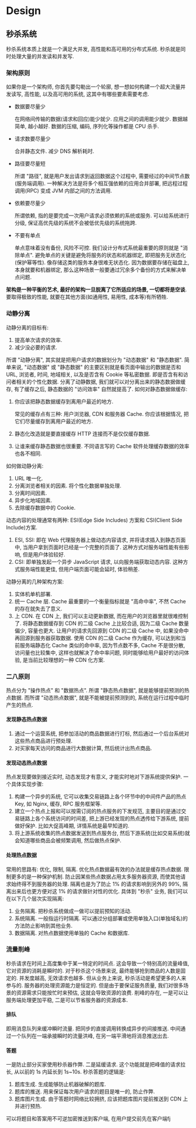 # Design

## 秒杀系统
秒杀系统本质上就是一个满足大并发, 高性能和高可用的分布式系统.
秒杀就是同时处理大量的并发读和并发写.

### 架构原则 
如果你是一个架构师, 你首先要勾勒出一个轮廓, 想一想如何构建一个超大流量并发读写, 高性能, 以及高可用的系统, 这其中有哪些要素需要考虑.

* 数据要尽量少

    在网络间传输的数据(请求和回应)能少就少. 
    应用之间的调用能少就少.
    数据越简单, 越小越好.
    数据的压缩, 编码, 序列化等操作都是 CPU 杀手.
    
* 请求数要尽量少

    合并静态文件.
    减少 DNS 解析耗时.
    
* 路径要尽量短

    所谓 "路径", 就是用户发出请求到返回数据这个过程中, 需要经过的中间节点数(服务端调用).
    一种解决方法是将多个相互强依赖的应用合并部署, 把远程过程调用(RPC) 变成 JVM 内部之间的方法调用.
    
* 依赖要尽量少

    所谓依赖, 指的是要完成一次用户请求必须依赖的系统或服务.
    可以给系统进行分级, 保证高优先级的系统不会被低优先级的系统拖跨.    

* 不要有单点

    单点意味着没有备份, 风险不可控. 我们设计分布式系统最重要的原则就是 "消除单点". 
    避免单点的关键是避免将服务的状态和机器绑定, 即把服务无状态化(保护幂等性).
    像存储这类的服务本身很难无状态化. 因为数据要存储在磁盘上, 本身就要和机器绑定, 那么这种场景一般要通过冗余多个备份的方式来解决单点问题.
    
    
**架构是一种平衡的艺术, 最好的架构一旦脱离了它所适应的场景, 一切都将是空谈**.    
要取得极致的性能, 就要在其他方面(如通用性, 易用性, 成本等)有所牺牲.

### 动静分离
动静分离的目标有:
1. 提高单次请求的效率.
2. 减少没必要的请求.

所谓 "动静分离", 其实就是把用户请求的数据划分为 "动态数据" 和 "静态数据".
简单来说, "动态数据" 或 "静态数据" 的主要区别就是看页面中输出的数据是否和 URL, 浏览者, 时间, 地域相关, 以及是否含有 Cookie 等私密数据. 即是否含有和访问者相关的个性化数据.
分离了动静数据, 我们就可以对分离出来的静态数据做缓存, 有了缓存之后, 静态数据的 "访问效率" 自然就提高了.
如何对静态数据做缓存:
1. 你应该把静态数据缓存到离用户最近的地方.

    常见的缓存点有三种: 用户浏览器, CDN 和服务器 Cache. 你应该根据情况, 把它们尽量缓存到离用户最近的地方.

1. 静态化改造就是要直接缓存 HTTP 连接而不是仅仅缓存数据.
2. 让谁来缓存静态数据也很重要. 不同语言写的 Cache 软件处理缓存数据的效率也各不相同.

如何做动静分离:
1. URL 唯一化.
2. 分离浏览者相关的因素. 将个性化数据单独处理.
3. 分离时间因素.
4. 异步化地域因素.
5. 去除缓存数据中的 Cookie.

动态内容的处理通常有两种: ESI(Edge Side Includes) 方案和 CSI(Client Side Include)方案.
1. ESI, SSI: 即在 Web 代理服务器上做动态内容请求, 并将请求插入到静态页面中, 当用户拿到页面时已经是一个完整的页面了. 这种方式对服务端性能有些影响, 但是用户体验较好.
2. CSI: 即单独发起一个异步 JavaScript 请求, 以向服务端获取动态内容. 这种方式服务端性能更佳, 但用户端页面可能会延时, 体验稍差.

动静分离的几种架构方案:
1. 实体机单机部署.
2. 统一 Cache 层.
    Cache 最重要的一个衡量指标就是 "高命中率", 不然 Cache 的存在就失去了意义.
1. 上 CDN.
    在 CDN 上, 我们可以主动更新数据, 而在用户的浏览器里就很难控制了.
    将静态数据缓存到 CDN 的二级 Cache 上比较合适, 因为二级 Cache 数量偏少, 容量也更大. 让用户的请求先回源到 CDN 的二级 Cache 中, 如果没命中再回源到服务器获取数据.
    使用 CDN 的二级 Cache 作为缓存, 可以达到和当前服务端静态化 Cache 类似的命中率, 因为节点数不多, Cache 不是很分散, 访问量也比较集中, 这样也就解决了命中率问题, 同时能够给用户最好的访问体验, 是当前比较理想的一种 CDN 化方案.

### 二八原则 
热点分为 "操作热点" 和 "数据热点".
所谓 "静态热点数据", 就是能够提前预测的热点数据. 而所谓 "动态热点数据", 就是不能被提前预测到的, 系统在运行过程中临时产生的热点.

#### 发现静态热点数据
1. 通过一个运营系统, 把参加活动的商品数据进行打标, 然后通过一个后台系统对这些热点商品进行预处理.
2. 对买家每天访问的商品进行大数据计算, 然后统计出热点商品.

#### 发现动态热点数据
热点发现要做到接近实时, 动态发现才有意义, 才能实时地对下游系统提供保护.
一个具体实现步骤:
1. 构建一个异步的系统, 它可以收集交易链路上各个环节中的中间件产品的热点 Key, 如 Nginx, 缓存, RPC 服务框架等.
2. 建立一个热点上报和可以按需订阅的热点服务的下发规范, 主要目的是通过交易链路上各个系统访问的时间差, 把上游已经发现的热点透传给下游系统, 提前做好保护. 比如大促高峰期, 详情系统是最早知道的.
3. 将上游系统收集的热点数据发送到热点服务台, 然后下游系统(比如交易系统)就会知道哪些商品会被频繁调用, 然后做热点保护.

#### 处理热点数据
常用的思路有: 优化, 限制, 隔离.
优化热点数据最有效的办法就是缓存热点数据.
限制更多的是一种保护机制. 防止因某些热点数据占用太多服务器资源, 而使其他请求始终得不到服务器的处理.
隔离也是为了防止 1% 的请求影响到另外的 99%, 隔离出来后也更方便对这 1% 的请求做针对性的优化.
具体到 "秒杀" 业务, 我们可以在以下几个层次实现隔离:
1. 业务隔离. 把秒杀系统做成一做可以提前预知的活动.
2. 系统隔离. 一般指运行时隔离. 可以通过分组部署或使用单独入口(单独域名)的方法防止影响到其他业务.
3. 数据隔离. 对热点数据使用单独的 Cache 和数据库.


### 流量削峰
秒杀请求在时间上高度集中于某一特定的时间点. 这会导致一个特别高的流量峰值, 它对资源的消耗是瞬时的.
对于秒杀这个场景来说, 最终能够抢到商品的人数是固定的. 并发度越高, 无效请求也越多. 但从业务上来说, 秒杀活动是希望更多的人来参与的.
服务器的处理资源能力是恒定的. 但是由于要保证服务质量, 我们对很多场景的资源需求只能按忙时来预估, 这就会导致资源的浪费. 削峰的存在, 一是可以让服务端处理更加平稳, 二是可以节省服务器的资源成本.

#### 排队
即用消息队列来缓冲瞬时流量. 把同步的直接调用转换成异步的间接推送. 中间通过一个队列在一端承接瞬时的流量洪峰, 在另一端平滑地将消息推送出去.

#### 答题
一是防止部分买家使用秒杀器作弊. 二是延缓请求.
这个功能就是把峰值的请求拉长, 从以前的 1s 内延长到 1s~10s.
秒杀答题的逻辑是:
1. 题库生成. 生成能够防止机器破解的题库.
2. 题库的推送. 用来保证每次用户请求的题目是唯一的, 防止作弊.
3. 题库图片生成. 由于答题时网络比较拥挤, 应该把题库图片提前推送到 CDN 上并进行预热.

可以将题目和答案用不可逆加密推送到客户端, 在用户提交前先在客户端fj




















